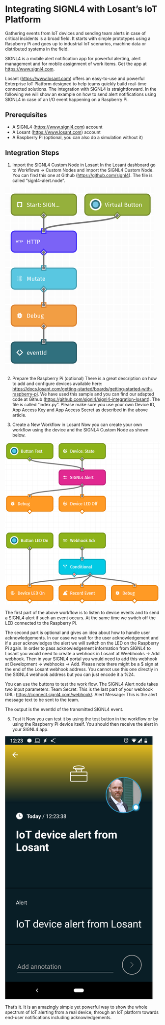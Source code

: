 # Integrating SIGNL4 with Losant’s IoT Platform

Gathering events from IoT devices and sending team alerts in case of critical incidents is a broad field. It starts with simple prototypes using a Raspberry Pi and goes up to industrial IoT scenarios, machine data or distributed systems in the field.

SIGNL4 is a mobile alert notification app for powerful alerting, alert management and for mobile assignment of work items. Get the app at https://www.signl4.com.

Losant (https://www.losant.com) offers an easy-to-use and powerful Enterprise IoT Platform designed to help teams quickly build real-time connected solutions. The integration with SIGNL4 is straightforward. In the following we will show an example on how to send alert notifications using SIGNL4 in case of an I/O event happening on a Raspberry Pi.

## Prerequisites

* A SIGNL4 (https://www.signl4.com) account
* A Losant (https://www.losant.com) account
* A Raspberry Pi (optional, you can also do a simulation without it)

## Integration Steps

1. Import the SIGNL4 Custom Node in Losant
In the Losant dashboard go to Workflows -> Custom Nodes and import the SIGNL4 Custom Node. You can find this one at Github (https://github.com/signl4). The file is called “signl4-alert.node”.

 ![SIGNL4 Custom Node](SIGNL4-Custom-Node.png)

2. Prepare the Raspberry Pi (optional)
There is a great description on how to add and configure devices available here: https://docs.losant.com/getting-started/boards/getting-started-with-raspberry-pi.
We have used this sample and you can find our adapted code at Github (https://github.com/signl4/signl4-integration-losant). The file is called “index.py”. Please make sure you use your own Device ID, App Access Key and App Access Secret as described in the above article.

3. Create a New Workflow in Losant
Now you can create your own workflow using the device and the SIGNL4 Custom Node as shown below.

![Losant Workflow](Losant-Workflow.png)

The first part of the above workflow is to listen to device events and to send a SIGNL4 alert if such an event occurs. At the same time we switch off the LED connected to the Raspberry Pi.

The second part is optional and gives an idea about how to handle user acknowledgements. In our case we wait for the user acknowledgement and if a user acknowledges the alert we will switch on the LED on the Raspberry Pi again.
In order to pass acknowledgement information from SIGNL4 to Losant you would need to create a webhook in Losant at Weebhooks -> Add webhook. Then in your SIGNL4 portal you would need to add this webhook at Development -> webhooks -> Add. Please note there might be a $ sign at the end of the Losant webhook address. You cannot use this one directly in the SIGNL4 webhook address but you can just encode it a %24.

You can use the buttons to test the work flow. The SIGNL4 Alert node takes two input parameters:
Team Secret: This is the last part of your webhook URL: https://connect.signl4.com/webhook/<teamsecret>.
Alert Message: This is the alert message text to be sent to the team.

The output is the eventId of the transmitted SIGNL4 event.

5. Test It
Now you can test it by using the test button in the workflow or by using the Raspberry Pi device itself. You should then receive the alert in your SIGNL4 app.

![SIGNL4 Alert](SIGNL4-Alert.png)

That’s it. It is an amazingly simple yet powerful way to show the whole spectrum of IoT alerting from a real device, through an IoT platform towards end-user notifications including acknowledgements.
